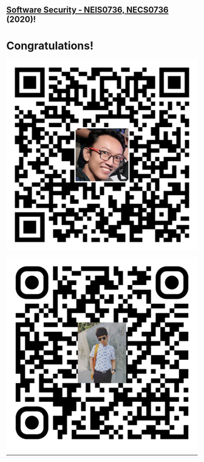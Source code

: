 ## **[Software Security - NEIS0736, NECS0736](../) (2020)**!

# Congratulations!

![](/2020/Congrats/VuttawatU-congrats-qr-code.png "#NEIS0736, #NECS0736")

![](/2020/Congrats/SaranK-qr-cong.png "#NEIS0736, #NECS0736")

---

